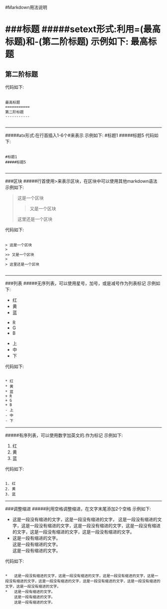 #Markdown用法说明

###标题
#####setext形式:利用=(最高标题)和-(第二阶标题)
示例如下:
最高标题
===========
第二阶标题
-----------
代码如下:
<pre>
	<code>
最高标题
===========
第二阶标题
-----------
	</code>
</pre>
*****
#####atx形式:在行首插入1-6个#来表示
示例如下:
#标题1
#####标题5
代码如下:
<pre>
	<code>
#标题1
#####标题5	
	</code>
</pre>
*****


###区块
#####行首使用>来表示区块，在区块中可以使用其他markdown语法
示例如下:

> 这是一个区块
>
>> 又是一个区块 
>
> 这里还是一个区块

代码如下:
<pre>
	<code>
&gt; 这是一个区块
&gt;
&gt;&gt; 又是一个区块
&gt;
&gt; 这里还是一个区块
	</code>
</pre>
*****

###列表
#####无序列表，可以使用星号，加号，或是减号作为列表标记
示例如下:

* 红
* 黄
* 蓝
+ R
+ G
+ B
- 上
- 中
- 下

代码如下:
<pre><code>
* 红
* 黄
* 蓝
+ R
+ G
+ B
- 上
- 中
- 下	
</code></pre>
*****
#####有序列表，可以使用数字加英文的.作为标记
示例如下:

1. 红
2. 黄
3. 蓝

代码如下:
<pre><code>
1. 红
2. 黄
3. 蓝	
</code></pre>
*****

###调整缩进
#####利用空格调整缩进，在文字末尾添加2个空格
示例如下:

*   这是一段没有缩进的文字，这是一段没有缩进的文字， 这是一段没有缩进的文字，这是一段没有缩进的文字，这是一段没有缩进的文字，这是一段没有缩进的文字，这是一段没有缩进的文字，这是一段没有缩进的文字。
*	这是一段有缩进的文字。   
	这是一段有缩进的文字。   
	这是一段有缩进的文字。   

代码如下:
<pre><code>
*   这是一段没有缩进的文字，这是一段没有缩进的文字，这是一段没有缩进的文字，这是一段没有缩进的文字，这是一段没有缩进的文字，这是一段没有缩进的文字，这是一段没有缩进的文字，这是一段没有缩进的文字。
*	这是一段有缩进的文字。   
	这是一段有缩进的文字。   
	这是一段有缩进的文字。   	
</code></pre>